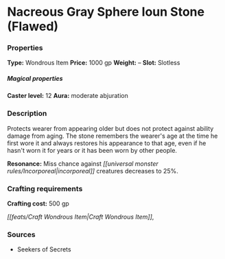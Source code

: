 ﻿---
Title: "Nacreous Gray Sphere Ioun Stone (Flawed)"
Type: "Wondrous Item"
Price: "1000 gp"
Weight: "–"
Slot: "Slotless"
Caster level: "12"
Aura: "moderate abjuration"
Description: |
  "Protects wearer from appearing older but does not protect against ability damage from aging. The stone remembers the wearer's age at the time he first wore it and always restores his appearance to that age, even if he hasn't worn it for years or it has been worn by other people.
  **Resonance:** Miss chance against incorporeal creatures decreases to 25%."
Crafting cost: "500 gp"
Sources: "['Seekers of Secrets']"
---

# Nacreous Gray Sphere Ioun Stone (Flawed)

### Properties

**Type:** Wondrous Item **Price:** 1000 gp **Weight:** – **Slot:** Slotless

##### Magical properties

**Caster level:** 12 **Aura:** moderate abjuration

### Description

Protects wearer from appearing older but does not protect against ability damage from aging. The stone remembers the wearer's age at the time he first wore it and always restores his appearance to that age, even if he hasn't worn it for years or it has been worn by other people.

**Resonance:** Miss chance against _[[universal monster rules/Incorporeal|incorporeal]]_ creatures decreases to 25%.

### Crafting requirements

**Crafting cost:** 500 gp

_[[feats/Craft Wondrous Item|Craft Wondrous Item]]_,

### Sources

* Seekers of Secrets
